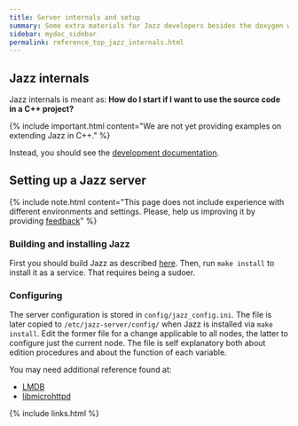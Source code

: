 ```yaml
---
title: Server internals and setup
summary: Some extra materials for Jazz developers besides the doxygen website with some explanations and references.
sidebar: mydoc_sidebar
permalink: reference_top_jazz_internals.html
---
```


## Jazz internals

Jazz internals is meant as: **How do I start if I want to use the source code in a C++ project?**

{% include important.html content="We are not yet providing examples on extending Jazz in C++." %}

Instead, you should see the [development documentation](/develop/).


## Setting up a Jazz server

{% include note.html content="This page does not include experience with different environments and settings. Please, help us
improving it by providing [feedback](contributing_welcome_all.html)" %}


### Building and installing Jazz

First you should build Jazz as described [here](starting_compile_jazz.html). Then, run `make install` to install it as a service.
That requires being a sudoer.

### Configuring

The server configuration is stored in `config/jazz_config.ini`. The file is later copied to `/etc/jazz-server/config/` when Jazz is
installed via `make install`. Edit the former file for a change applicable to all nodes, the latter to configure just the current node.
The file is self explanatory both about edition procedures and about the function of each variable.

You may need additional reference found at:

 * [LMDB](http://www.lmdb.tech/doc/)
 * [libmicrohttpd](https://www.gnu.org/software/libmicrohttpd/manual/libmicrohttpd.html)

{% include links.html %}

